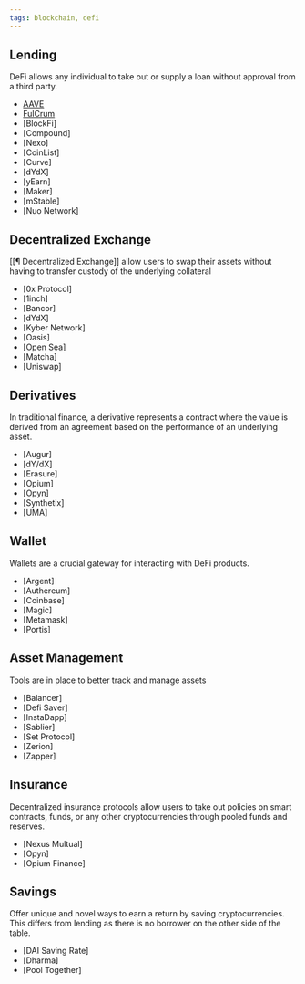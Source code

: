 ```yaml
---
tags: blockchain, defi
---
```


## Lending

DeFi allows any individual to take out or supply a loan without approval from a third party.

- [AAVE](https://app.aave.com/markets)
- [FulCrum](https://fulcrum.trade/)
- [BlockFi]
- [Compound]
- [Nexo]
- [CoinList]
- [Curve]
- [dYdX]
- [yEarn]
- [Maker]
- [mStable]
- [Nuo Network]

## Decentralized Exchange

[[¶ Decentralized Exchange]] allow users to swap their assets without having to transfer custody of the underlying collateral

- [0x Protocol]
- [1inch]
- [Bancor]
- [dYdX]
- [Kyber Network]
- [Oasis]
- [Open Sea]
- [Matcha]
- [Uniswap]

## Derivatives

In traditional finance, a derivative represents a contract where the value is derived from an agreement based on the performance of an underlying asset.

- [Augur]
- [dY/dX]
- [Erasure]
- [Opium]
- [Opyn]
- [Synthetix]
- [UMA]

## Wallet

Wallets are a crucial gateway for interacting with DeFi products.

- [Argent]
- [Authereum]
- [Coinbase]
- [Magic]
- [Metamask]
- [Portis]

## Asset Management

Tools are in place to better track and manage assets

- [Balancer]
- [Defi Saver]
- [InstaDapp]
- [Sablier]
- [Set Protocol]
- [Zerion]
- [Zapper]

## Insurance

Decentralized insurance protocols allow users to take out policies on smart contracts, funds, or any other cryptocurrencies through pooled funds and reserves.

- [Nexus Multual]
- [Opyn]
- [Opium Finance]

## Savings

Offer unique and novel ways to earn a return by saving cryptocurrencies. This differs from lending as there is no borrower on the other side of the table.

- [DAI Saving Rate]
- [Dharma]
- [Pool Together]
